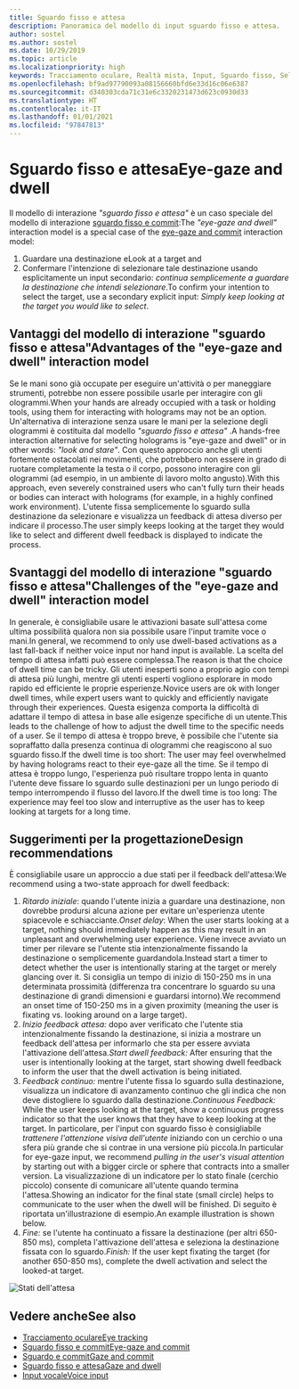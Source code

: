 ```yaml
---
title: Sguardo fisso e attesa
description: Panoramica del modello di input sguardo fisso e attesa.
author: sostel
ms.author: sostel
ms.date: 10/29/2019
ms.topic: article
ms.localizationpriority: high
keywords: Tracciamento oculare, Realtà mista, Input, Sguardo fisso, Selezione oculare della destinazione, HoloLens 2, Selezione con gli occhi, Attesa, visore VR realtà mista, visore VR di windows mixed reality, visore per realtà virtuale, HoloLens, MRTK, Mixed Reality Toolkit, progettazione
ms.openlocfilehash: bf9ad97790093a08156660bfd6e33d16c06e6387
ms.sourcegitcommit: d340303cda71c31e6c3320231473d623c0930d33
ms.translationtype: HT
ms.contentlocale: it-IT
ms.lasthandoff: 01/01/2021
ms.locfileid: "97847813"
---
```

# <a name="eye-gaze-and-dwell"></a><span data-ttu-id="aed36-104">Sguardo fisso e attesa</span><span class="sxs-lookup"><span data-stu-id="aed36-104">Eye-gaze and dwell</span></span>

<span data-ttu-id="aed36-105">Il modello di interazione _"sguardo fisso e attesa"_ è un caso speciale del modello di interazione [sguardo fisso e commit](gaze-and-commit.md):</span><span class="sxs-lookup"><span data-stu-id="aed36-105">The _"eye-gaze and dwell"_ interaction model is a special case of the [eye-gaze and commit](gaze-and-commit.md) interaction model:</span></span>
1. <span data-ttu-id="aed36-106">Guardare una destinazione e</span><span class="sxs-lookup"><span data-stu-id="aed36-106">Look at a target and</span></span> 
2. <span data-ttu-id="aed36-107">Confermare l'intenzione di selezionare tale destinazione usando esplicitamente un input secondario: _continua semplicemente a guardare la destinazione che intendi selezionare_.</span><span class="sxs-lookup"><span data-stu-id="aed36-107">To confirm your intention to select the target, use a secondary explicit input: _Simply keep looking at the target you would like to select_.</span></span>

## <a name="advantages-of-the-eye-gaze-and-dwell-interaction-model"></a><span data-ttu-id="aed36-108">Vantaggi del modello di interazione "sguardo fisso e attesa"</span><span class="sxs-lookup"><span data-stu-id="aed36-108">Advantages of the "eye-gaze and dwell" interaction model</span></span> 

<span data-ttu-id="aed36-109">Se le mani sono già occupate per eseguire un'attività o per maneggiare strumenti, potrebbe non essere possibile usarle per interagire con gli ologrammi.</span><span class="sxs-lookup"><span data-stu-id="aed36-109">When your hands are already occupied with a task or holding tools, using them for interacting with holograms may not be an option.</span></span>
<span data-ttu-id="aed36-110">Un'alternativa di interazione senza usare le mani per la selezione degli ologrammi è costituita dal modello _"sguardo fisso e attesa"_ .</span><span class="sxs-lookup"><span data-stu-id="aed36-110">A hands-free interaction alternative for selecting holograms is "eye-gaze and dwell" or in other words: _"look and stare"_.</span></span> <span data-ttu-id="aed36-111">Con questo approccio anche gli utenti fortemente ostacolati nei movimenti, che potrebbero non essere in grado di ruotare completamente la testa o il corpo, possono interagire con gli ologrammi (ad esempio, in un ambiente di lavoro molto angusto).</span><span class="sxs-lookup"><span data-stu-id="aed36-111">With this approach, even severely constrained users who can't fully turn their heads or bodies can interact with holograms (for example, in a highly confined work environment).</span></span>
<span data-ttu-id="aed36-112">L'utente fissa semplicemente lo sguardo sulla destinazione da selezionare e visualizza un feedback di attesa diverso per indicare il processo.</span><span class="sxs-lookup"><span data-stu-id="aed36-112">The user simply keeps looking at the target they would like to select and different dwell feedback is displayed to indicate the process.</span></span>

## <a name="challenges-of-the-eye-gaze-and-dwell-interaction-model"></a><span data-ttu-id="aed36-113">Svantaggi del modello di interazione "sguardo fisso e attesa"</span><span class="sxs-lookup"><span data-stu-id="aed36-113">Challenges of the "eye-gaze and dwell" interaction model</span></span>

<span data-ttu-id="aed36-114">In generale, è consigliabile usare le attivazioni basate sull'attesa come ultima possibilità qualora non sia possibile usare l'input tramite voce o mani.</span><span class="sxs-lookup"><span data-stu-id="aed36-114">In general, we  recommend to only use dwell-based activations as a last fall-back if neither voice input nor hand input is available.</span></span> <span data-ttu-id="aed36-115">La scelta del tempo di attesa infatti può essere complessa.</span><span class="sxs-lookup"><span data-stu-id="aed36-115">The reason is that the choice of dwell time can be tricky.</span></span> <span data-ttu-id="aed36-116">Gli utenti inesperti sono a proprio agio con tempi di attesa più lunghi, mentre gli utenti esperti vogliono esplorare in modo rapido ed efficiente le proprie esperienze.</span><span class="sxs-lookup"><span data-stu-id="aed36-116">Novice users are ok with longer dwell times, while expert users want to quickly and efficiently navigate through their experiences.</span></span> <span data-ttu-id="aed36-117">Questa esigenza comporta la difficoltà di adattare il tempo di attesa in base alle esigenze specifiche di un utente.</span><span class="sxs-lookup"><span data-stu-id="aed36-117">This leads to the challenge of how to adjust the dwell time to the specific needs of a user.</span></span>
<span data-ttu-id="aed36-118">Se il tempo di attesa è troppo breve, è possibile che l'utente sia sopraffatto dalla presenza continua di ologrammi che reagiscono al suo sguardo fisso.</span><span class="sxs-lookup"><span data-stu-id="aed36-118">If the dwell time is too short: The user may feel overwhelmed by having holograms react to their eye-gaze all the time.</span></span> <span data-ttu-id="aed36-119">Se il tempo di attesa è troppo lungo, l'esperienza può risultare troppo lenta in quanto l'utente deve fissare lo sguardo sulle destinazioni per un lungo periodo di tempo interrompendo il flusso del lavoro.</span><span class="sxs-lookup"><span data-stu-id="aed36-119">If the dwell time is too long: The experience may feel too slow and interruptive as the user has to keep looking at targets for a long time.</span></span>

## <a name="design-recommendations"></a><span data-ttu-id="aed36-120">Suggerimenti per la progettazione</span><span class="sxs-lookup"><span data-stu-id="aed36-120">Design recommendations</span></span>

<span data-ttu-id="aed36-121">È consigliabile usare un approccio a due stati per il feedback dell'attesa:</span><span class="sxs-lookup"><span data-stu-id="aed36-121">We recommend using a two-state approach for dwell feedback:</span></span>
1. <span data-ttu-id="aed36-122">*Ritardo iniziale*: quando l'utente inizia a guardare una destinazione, non dovrebbe prodursi alcuna azione per evitare un'esperienza utente spiacevole e schiacciante.</span><span class="sxs-lookup"><span data-stu-id="aed36-122">*Onset delay*: When the user starts looking at a target, nothing should immediately happen as this may result in an unpleasant and overwhelming user experience.</span></span> <span data-ttu-id="aed36-123">Viene invece avviato un timer per rilevare se l'utente stia intenzionalmente fissando la destinazione o semplicemente guardandola.</span><span class="sxs-lookup"><span data-stu-id="aed36-123">Instead start a timer to detect whether the user is intentionally staring at the target or merely glancing over it.</span></span>
<span data-ttu-id="aed36-124">Si consiglia un tempo di inizio di 150-250 ms in una determinata prossimità (differenza tra concentrare lo sguardo su una destinazione di grandi dimensioni e guardarsi intorno).</span><span class="sxs-lookup"><span data-stu-id="aed36-124">We recommend an onset time of 150-250 ms in a given proximity (meaning the user is fixating vs. looking around on a large target).</span></span>  
2. <span data-ttu-id="aed36-125">*Inizio feedback attesa:* dopo aver verificato che l'utente stia intenzionalmente fissando la destinazione, si inizia a mostrare un feedback dell'attesa per informarlo che sta per essere avviata l'attivazione dell'attesa.</span><span class="sxs-lookup"><span data-stu-id="aed36-125">*Start dwell feedback:* After ensuring that the user is intentionally looking at the target, start showing dwell feedback to inform the user that the dwell activation is being initiated.</span></span> 
3. <span data-ttu-id="aed36-126">*Feedback continuo:* mentre l'utente fissa lo sguardo sulla destinazione, visualizza un indicatore di avanzamento continuo che gli indica che non deve distogliere lo sguardo dalla destinazione.</span><span class="sxs-lookup"><span data-stu-id="aed36-126">*Continuous Feedback:* While the user keeps looking at the target, show a continuous progress indicator so that the user knows that they have to keep looking at the target.</span></span> <span data-ttu-id="aed36-127">In particolare, per l'input con sguardo fisso è consigliabile _trattenere l'attenzione visiva dell'utente_ iniziando con un cerchio o una sfera più grande che si contrae in una versione più piccola.</span><span class="sxs-lookup"><span data-stu-id="aed36-127">In particular for eye-gaze input, we recommend _pulling in the user's visual attention_ by starting out with a bigger circle or sphere that contracts into a smaller version.</span></span> <span data-ttu-id="aed36-128">La visualizzazione di un indicatore per lo stato finale (cerchio piccolo) consente di comunicare all'utente quando termina l'attesa.</span><span class="sxs-lookup"><span data-stu-id="aed36-128">Showing an indicator for the final state (small circle) helps to communicate to the user when the dwell will be finished.</span></span> <span data-ttu-id="aed36-129">Di seguito è riportata un'illustrazione di esempio.</span><span class="sxs-lookup"><span data-stu-id="aed36-129">An example illustration is shown below.</span></span> 
4. <span data-ttu-id="aed36-130">*Fine:* se l'utente ha continuato a fissare la destinazione (per altri 650-850 ms), completa l'attivazione dell'attesa e seleziona la destinazione fissata con lo sguardo.</span><span class="sxs-lookup"><span data-stu-id="aed36-130">*Finish:* If the user kept fixating the target (for another 650-850 ms), complete the dwell activation and select the looked-at target.</span></span>

![Stati dell'attesa](images/eyes_dwellstate_recommendation.png)<br>

## <a name="see-also"></a><span data-ttu-id="aed36-132">Vedere anche</span><span class="sxs-lookup"><span data-stu-id="aed36-132">See also</span></span>
* [<span data-ttu-id="aed36-133">Tracciamento oculare</span><span class="sxs-lookup"><span data-stu-id="aed36-133">Eye tracking</span></span>](eye-tracking.md)
* [<span data-ttu-id="aed36-134">Sguardo fisso e commit</span><span class="sxs-lookup"><span data-stu-id="aed36-134">Eye-gaze and commit</span></span>](gaze-and-commit-eyes.md)
* [<span data-ttu-id="aed36-135">Sguardo e commit</span><span class="sxs-lookup"><span data-stu-id="aed36-135">Gaze and commit</span></span>](gaze-and-commit.md)
* [<span data-ttu-id="aed36-136">Sguardo fisso e attesa</span><span class="sxs-lookup"><span data-stu-id="aed36-136">Gaze and dwell</span></span>](gaze-and-dwell.md)
* [<span data-ttu-id="aed36-137">Input vocale</span><span class="sxs-lookup"><span data-stu-id="aed36-137">Voice input</span></span>](../out-of-scope/voice-design.md)
